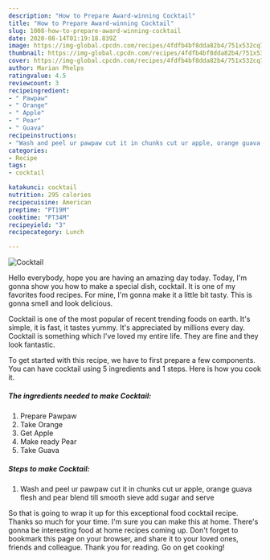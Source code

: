 ```yaml
---
description: "How to Prepare Award-winning Cocktail"
title: "How to Prepare Award-winning Cocktail"
slug: 1008-how-to-prepare-award-winning-cocktail
date: 2020-08-14T01:19:18.839Z
image: https://img-global.cpcdn.com/recipes/4fdfb4bf8dda82b4/751x532cq70/cocktail-recipe-main-photo.jpg
thumbnail: https://img-global.cpcdn.com/recipes/4fdfb4bf8dda82b4/751x532cq70/cocktail-recipe-main-photo.jpg
cover: https://img-global.cpcdn.com/recipes/4fdfb4bf8dda82b4/751x532cq70/cocktail-recipe-main-photo.jpg
author: Marian Phelps
ratingvalue: 4.5
reviewcount: 3
recipeingredient:
- " Pawpaw"
- " Orange"
- " Apple"
- " Pear"
- " Guava"
recipeinstructions:
- "Wash and peel ur pawpaw cut it in chunks cut ur apple, orange guava flesh and pear blend till smooth sieve add sugar and serve"
categories:
- Recipe
tags:
- cocktail

katakunci: cocktail 
nutrition: 295 calories
recipecuisine: American
preptime: "PT19M"
cooktime: "PT34M"
recipeyield: "3"
recipecategory: Lunch

---
```



![Cocktail](https://img-global.cpcdn.com/recipes/4fdfb4bf8dda82b4/751x532cq70/cocktail-recipe-main-photo.jpg)

Hello everybody, hope you are having an amazing day today. Today, I'm gonna show you how to make a special dish, cocktail. It is one of my favorites food recipes. For mine, I'm gonna make it a little bit tasty. This is gonna smell and look delicious.



Cocktail is one of the most popular of recent trending foods on earth. It's simple, it is fast, it tastes yummy. It's appreciated by millions every day. Cocktail is something which I've loved my entire life. They are fine and they look fantastic.


To get started with this recipe, we have to first prepare a few components. You can have cocktail using 5 ingredients and 1 steps. Here is how you cook it.

<!--inarticleads1-->

##### The ingredients needed to make Cocktail:

1. Prepare  Pawpaw
1. Take  Orange
1. Get  Apple
1. Make ready  Pear
1. Take  Guava




<!--inarticleads2-->

##### Steps to make Cocktail:

1. Wash and peel ur pawpaw cut it in chunks cut ur apple, orange guava flesh and pear blend till smooth sieve add sugar and serve




So that is going to wrap it up for this exceptional food cocktail recipe. Thanks so much for your time. I'm sure you can make this at home. There's gonna be interesting food at home recipes coming up. Don't forget to bookmark this page on your browser, and share it to your loved ones, friends and colleague. Thank you for reading. Go on get cooking!
